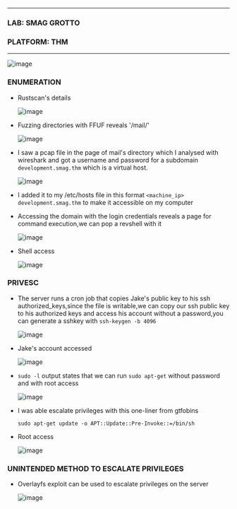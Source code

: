* * *
 ### LAB: SMAG GROTTO
 ### PLATFORM: THM
* * *
![image](https://github.com/SENSEIXENUS2/SENSEIXENUS2.github.io/assets/98669513/7a453ce7-6d04-4b62-b13e-ca2f9d6a8107)

### ENUMERATION

- Rustscan's details

   ![image](https://github.com/SENSEIXENUS2/SENSEIXENUS2.github.io/assets/98669513/3959e905-9cf5-4b2c-885d-6539d0b24e76)

- Fuzzing directories with FFUF reveals '/mail/'
  
  ![image](https://github.com/SENSEIXENUS2/SENSEIXENUS2.github.io/assets/98669513/8e15c7fe-78af-4781-94f4-95987e8de4f7)
  
- I saw a pcap file in the page of mail's directory which I analysed with wireshark and got a username and password for a subdomain
`development.smag.thm` which is a virtual host.

  ![image](https://github.com/SENSEIXENUS2/SENSEIXENUS2.github.io/assets/98669513/9bd13b5d-0318-4e3a-ad88-eb2028f4c3b0)

- I added it to my /etc/hosts file in this format `<machine_ip> development.smag.thm` to make it accessible on my computer 

- Accessing the domain with the login credentials reveals a page for command execution,we can pop a revshell with it

   ![image](https://github.com/SENSEIXENUS2/SENSEIXENUS2.github.io/assets/98669513/f984a265-dfa5-42de-81e0-741f9d5dad87)

- Shell access

   ![image](https://github.com/SENSEIXENUS2/SENSEIXENUS2.github.io/assets/98669513/1b4913aa-a54a-44e7-8e87-3743daa00932)

### PRIVESC

- The server runs a cron job that copies Jake's public key to his ssh authorized_keys,since the file is writable,we can copy our
ssh public key to his authorized keys and access his account without a password,you can generate a sshkey with `ssh-keygen -b 4096`

  ![image](https://github.com/SENSEIXENUS2/SENSEIXENUS2.github.io/assets/98669513/d8d631f6-3721-439a-8803-75bb5f052513)

- Jake's account accessed

  ![image](https://github.com/SENSEIXENUS2/SENSEIXENUS2.github.io/assets/98669513/39bb17a6-1279-418e-948f-ca3808d147eb)

- `sudo -l` output states that we can run `sudo apt-get` without password and with root access

  ![image](https://github.com/SENSEIXENUS2/SENSEIXENUS2.github.io/assets/98669513/8d51d8d0-7877-4cea-a764-504cd5acc2a7)

- I was able escalate privileges with this one-liner from gtfobins

      sudo apt-get update -o APT::Update::Pre-Invoke::=/bin/sh

- Root access

  ![image](https://github.com/SENSEIXENUS2/SENSEIXENUS2.github.io/assets/98669513/fb28e34e-41b3-4b9e-82d6-9fac662a6fdc)

   
### UNINTENDED METHOD TO ESCALATE PRIVILEGES

- Overlayfs exploit can be used to escalate privileges on the server

  ![image](https://github.com/SENSEIXENUS2/SENSEIXENUS2.github.io/assets/98669513/96683b33-3f8c-4436-8e37-685cc6a297c5)


  
